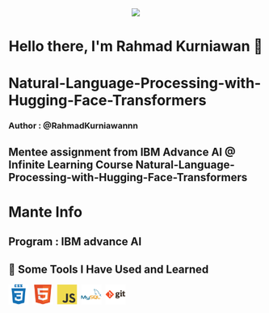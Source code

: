<div id="header" align="center">
  <img src="https://media.giphy.com/media/v1.Y2lkPTc5MGI3NjExeGQ4czA2NmlkdWV6d3RtZWwxNDR2Y2tzaWVmMjV0OGwxejJpanI0bSZlcD12MV9pbnRlcm5hbF9naWZfYnlfaWQmY3Q9Zw/LMcB8XospGZO8UQq87/giphy.gif" width="500"/>
  <h1>Hello there, I'm Rahmad Kurniawan 👋</h1>
</div>

# Natural-Language-Processing-with-Hugging-Face-Transformers
### Author : @RahmadKurniawannn

## Mentee assignment from IBM Advance AI @ Infinite Learning Course Natural-Language-Processing-with-Hugging-Face-Transformers

# Mante Info

## Program : IBM advance AI

<h2> 🚀  Some Tools I Have Used and Learned</h2> 
<div>
  <img src="https://github.com/devicons/devicon/blob/master/icons/css3/css3-plain-wordmark.svg"  title="CSS3" alt="CSS" width="40" height="40"/>&nbsp;
  <img src="https://github.com/devicons/devicon/blob/master/icons/html5/html5-original.svg" title="HTML5" alt="HTML" width="40" height="40"/>&nbsp;
  <img src="https://github.com/devicons/devicon/blob/master/icons/javascript/javascript-original.svg" title="JavaScript" alt="JavaScript" width="40" height="40"/>&nbsp;
  <img src="https://github.com/devicons/devicon/blob/master/icons/mysql/mysql-original-wordmark.svg" title="MySQL"  alt="MySQL" width="40" height="40"/>&nbsp;
  <img src="https://github.com/devicons/devicon/blob/master/icons/git/git-original-wordmark.svg" title="Git" **alt="Git" width="40" height="40"/>
</div>


